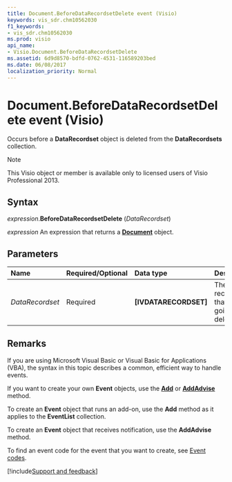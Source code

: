 ```yaml
---
title: Document.BeforeDataRecordsetDelete event (Visio)
keywords: vis_sdr.chm10562030
f1_keywords:
- vis_sdr.chm10562030
ms.prod: visio
api_name:
- Visio.Document.BeforeDataRecordsetDelete
ms.assetid: 6d9d8570-bdfd-0762-4531-116589203bed
ms.date: 06/08/2017
localization_priority: Normal
---
```



# Document.BeforeDataRecordsetDelete event (Visio)

Occurs before a **DataRecordset** object is deleted from the **DataRecordsets** collection.


> [!NOTE] 
> This Visio object or member is available only to licensed users of Visio Professional 2013.


## Syntax

_expression_.**BeforeDataRecordsetDelete** (_DataRecordset_)

_expression_ An expression that returns a **[Document](Visio.Document.md)** object.


## Parameters

|Name|Required/Optional|Data type|Description|
|:-----|:-----|:-----|:-----|
| _DataRecordset_|Required| **[IVDATARECORDSET]**|The data recordset that is going to be deleted.|

## Remarks

If you are using Microsoft Visual Basic or Visual Basic for Applications (VBA), the syntax in this topic describes a common, efficient way to handle events.

If you want to create your own **Event** objects, use the **[Add](visio.eventlist.add.md)** or **[AddAdvise](visio.eventlist.addadvise.md)** method. 

To create an **Event** object that runs an add-on, use the **Add** method as it applies to the **EventList** collection. 

To create an **Event** object that receives notification, use the **AddAdvise** method. 

To find an event code for the event that you want to create, see [Event codes](../visio/Concepts/event-codesvisio.md).

[!include[Support and feedback](~/includes/feedback-boilerplate.md)]
